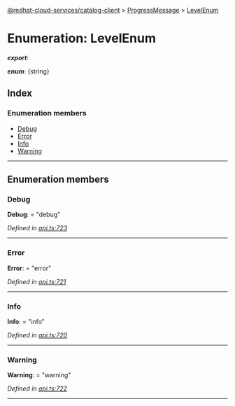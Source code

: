 [@redhat-cloud-services/catalog-client](../README.md) > [ProgressMessage](../modules/progressmessage.md) > [LevelEnum](../enums/progressmessage.levelenum.md)

# Enumeration: LevelEnum

*__export__*: 

*__enum__*: {string}

## Index

### Enumeration members

* [Debug](progressmessage.levelenum.md#debug)
* [Error](progressmessage.levelenum.md#error)
* [Info](progressmessage.levelenum.md#info)
* [Warning](progressmessage.levelenum.md#warning)

---

## Enumeration members

<a id="debug"></a>

###  Debug

**Debug**:  = "debug"

*Defined in [api.ts:723](https://github.com/RedHatInsights/javascript-clients/blob/master/packages/catalog/api.ts#L723)*

___
<a id="error"></a>

###  Error

**Error**:  = "error"

*Defined in [api.ts:721](https://github.com/RedHatInsights/javascript-clients/blob/master/packages/catalog/api.ts#L721)*

___
<a id="info"></a>

###  Info

**Info**:  = "info"

*Defined in [api.ts:720](https://github.com/RedHatInsights/javascript-clients/blob/master/packages/catalog/api.ts#L720)*

___
<a id="warning"></a>

###  Warning

**Warning**:  = "warning"

*Defined in [api.ts:722](https://github.com/RedHatInsights/javascript-clients/blob/master/packages/catalog/api.ts#L722)*

___

